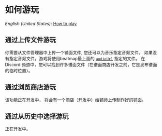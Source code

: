 # 如何游玩

*English (United States)*: [How to play](how-to-play)


## 通过上传文件游玩
你需要从文件管理器中上传一个铺面文件,
您还可以为音乐指定音频文件。 如果没有指定音频文件，游戏将使用beatmap最上面的 [`audioUrl`](beatmap-spec-zh-cn#audioUrl) 指定的文件。
在 Discord 频道中，您可以找到许多谱面文件（在谱面商店开发之前，它是发布谱面的临时位置）。

## 通过浏览商店游玩
该功能正在开发中，
将会有一个商店（开发中）给铺师上传制作好的铺面。

## 通过从历史中选择游玩
正在开发中。
